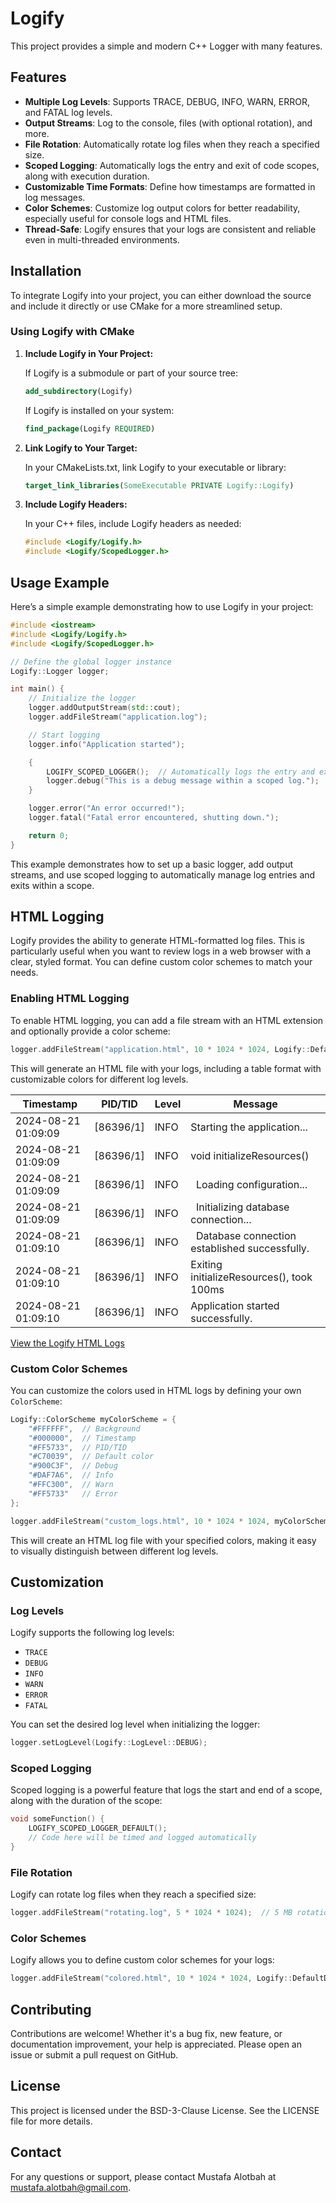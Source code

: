 # Logify

This project provides a simple and modern C++ Logger with many features.

## Features

- **Multiple Log Levels**: Supports TRACE, DEBUG, INFO, WARN, ERROR, and FATAL log levels.
- **Output Streams**: Log to the console, files (with optional rotation), and more.
- **File Rotation**: Automatically rotate log files when they reach a specified size.
- **Scoped Logging**: Automatically logs the entry and exit of code scopes, along with execution duration.
- **Customizable Time Formats**: Define how timestamps are formatted in log messages.
- **Color Schemes**: Customize log output colors for better readability, especially useful for console logs and HTML
  files.
- **Thread-Safe**: Logify ensures that your logs are consistent and reliable even in multi-threaded environments.

## Installation

To integrate Logify into your project, you can either download the source and include it directly or use CMake for a
more streamlined setup.

### Using Logify with CMake

1. **Include Logify in Your Project:**

   If Logify is a submodule or part of your source tree:
   ```cmake
   add_subdirectory(Logify)
   ```

   If Logify is installed on your system:
   ```cmake
   find_package(Logify REQUIRED)
   ```

2. **Link Logify to Your Target:**

   In your CMakeLists.txt, link Logify to your executable or library:
   ```cmake
   target_link_libraries(SomeExecutable PRIVATE Logify::Logify)
   ```

3. **Include Logify Headers:**

   In your C++ files, include Logify headers as needed:
   ```cpp
   #include <Logify/Logify.h>
   #include <Logify/ScopedLogger.h>
   ```

## Usage Example

Here’s a simple example demonstrating how to use Logify in your project:

```cpp
#include <iostream>
#include <Logify/Logify.h>
#include <Logify/ScopedLogger.h>

// Define the global logger instance
Logify::Logger logger;

int main() {
    // Initialize the logger
    logger.addOutputStream(std::cout);
    logger.addFileStream("application.log");

    // Start logging
    logger.info("Application started");

    {
        LOGIFY_SCOPED_LOGGER();  // Automatically logs the entry and exit of this scope
        logger.debug("This is a debug message within a scoped log.");
    }

    logger.error("An error occurred!");
    logger.fatal("Fatal error encountered, shutting down.");

    return 0;
}
```

This example demonstrates how to set up a basic logger, add output streams, and use scoped logging to automatically
manage log entries and exits within a scope.

## HTML Logging

Logify provides the ability to generate HTML-formatted log files. This is particularly useful when you want to review
logs in a web browser with a clear, styled format. You can define custom color schemes to match your needs.

### Enabling HTML Logging

To enable HTML logging, you can add a file stream with an HTML extension and optionally provide a color scheme:

```cpp
logger.addFileStream("application.html", 10 * 1024 * 1024, Logify::DefaultDarkScheme);
```

This will generate an HTML file with your logs, including a table format with customizable colors for different log
levels.

| Timestamp           | PID/TID   | Level | Message                                                   |
|---------------------|-----------|-------|-----------------------------------------------------------|
| 2024-08-21 01:09:09 | [86396/1] | INFO  | Starting the application...                               |
| 2024-08-21 01:09:09 | [86396/1] | INFO  | void initializeResources()                                |
| 2024-08-21 01:09:09 | [86396/1] | INFO  | &nbsp;&nbsp;Loading configuration...                      |
| 2024-08-21 01:09:09 | [86396/1] | INFO  | &nbsp;&nbsp;Initializing database connection...           |
| 2024-08-21 01:09:10 | [86396/1] | INFO  | &nbsp;&nbsp;Database connection established successfully. |
| 2024-08-21 01:09:10 | [86396/1] | INFO  | Exiting initializeResources(), took 100ms                 |
| 2024-08-21 01:09:10 | [86396/1] | INFO  | Application started successfully.                         |

[View the Logify HTML Logs](./media/application_0000.html)

### Custom Color Schemes

You can customize the colors used in HTML logs by defining your own `ColorScheme`:

```cpp
Logify::ColorScheme myColorScheme = {
    "#FFFFFF",  // Background
    "#000000",  // Timestamp
    "#FF5733",  // PID/TID
    "#C70039",  // Default color
    "#900C3F",  // Debug
    "#DAF7A6",  // Info
    "#FFC300",  // Warn
    "#FF5733"   // Error
};

logger.addFileStream("custom_logs.html", 10 * 1024 * 1024, myColorScheme);
```

This will create an HTML log file with your specified colors, making it easy to visually distinguish between different
log levels.

## Customization

### Log Levels

Logify supports the following log levels:

- `TRACE`
- `DEBUG`
- `INFO`
- `WARN`
- `ERROR`
- `FATAL`

You can set the desired log level when initializing the logger:

```cpp
logger.setLogLevel(Logify::LogLevel::DEBUG);
```

### Scoped Logging

Scoped logging is a powerful feature that logs the start and end of a scope, along with the duration of the scope:

```cpp
void someFunction() {
    LOGIFY_SCOPED_LOGGER_DEFAULT();
    // Code here will be timed and logged automatically
}
```

### File Rotation

Logify can rotate log files when they reach a specified size:

```cpp
logger.addFileStream("rotating.log", 5 * 1024 * 1024);  // 5 MB rotation size
```

### Color Schemes

Logify allows you to define custom color schemes for your logs:

```cpp
logger.addFileStream("colored.html", 10 * 1024 * 1024, Logify::DefaultDarkScheme);
```


## Contributing

Contributions are welcome! Whether it's a bug fix, new feature, or documentation improvement, your help is appreciated.
Please open an issue or submit a pull request on GitHub.
## License

This project is licensed under the BSD-3-Clause License. See the LICENSE file for more details.

## Contact

For any questions or support, please contact Mustafa Alotbah at [mustafa.alotbah@gmail.com](mailto:mustafa.alotbah@gmail.com).